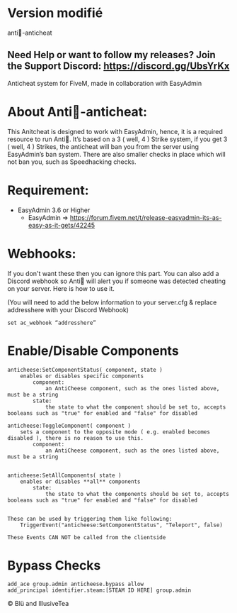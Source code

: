 # Version modifié



 anti🧀-anticheat
## Need Help or want to follow my releases? Join the Support Discord: https://discord.gg/UbsYrKx

Anticheat system for FiveM, made in collaboration with EasyAdmin

# About Anti🧀-anticheat:
This Anitcheat is designed to work with EasyAdmin, hence, it is a required resource to run Anti🧀. It’s based on a 3 ( well, 4 ) Strike system, if you get 3 ( well, 4 ) Strikes, the anticheat will ban you from the server using EasyAdmin’s ban system.
There are also smaller checks in place which will not ban you, such as Speedhacking checks.

# Requirement:
* EasyAdmin 3.6 or Higher
  * EasyAdmin => https://forum.fivem.net/t/release-easyadmin-its-as-easy-as-it-gets/42245

# Webhooks:
If you don't want these then you can ignore this part. You can also add a Discord webhook so Anti🧀 will alert you if someone was detected cheating on your server. Here is how to use it.

(You will need to add the below information to your server.cfg & replace addresshere with your Discord Webhook)
```
set ac_webhook “addresshere”
```

# Enable/Disable Components
```
anticheese:SetComponentStatus( component, state ) 
	enables or disables specific components
		component:
			an AntiCheese component, such as the ones listed above, must be a string
		state:
			the state to what the component should be set to, accepts booleans such as "true" for enabled and "false" for disabled

anticheese:ToggleComponent( component ) 
	sets a component to the opposite mode ( e.g. enabled becomes disabled ), there is no reason to use this.
		component:
			an AntiCheese component, such as the ones listed above, must be a string


anticheese:SetAllComponents( state ) 
	enables or disables **all** components
		state:
			the state to what the components should be set to, accepts booleans such as "true" for enabled and "false" for disabled
			

These can be used by triggering them like following:
	TriggerEvent("anticheese:SetComponentStatus", "Teleport", false)
	
These Events CAN NOT be called from the clientside
```

# Bypass Checks

```
add_ace group.admin anticheese.bypass allow
add_principal identifier.steam:[STEAM ID HERE] group.admin
```

© Blü and IllusiveTea

